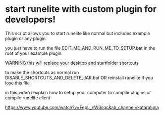 # start runelite with custom plugin for developers!
This script allows you to start runelite like normal but includes example plugin or any plugin

you just have to run the file EDIT_ME_AND_RUN_ME_TO_SETUP.bat in the root of your example plugin

WARNING this will replace your desktop and startfolder shortcuts

to make the shortcuts as normal run DISABLE_SHORTCUTS_AND_DELETE_JAR.bat OR reinstall runelite if you lose this file

in this video i explain how to setup your computer to compile plugins or compile runelite client

https://www.youtube.com/watch?v=FepL_nW6sqc&ab_channel=kataraluna
